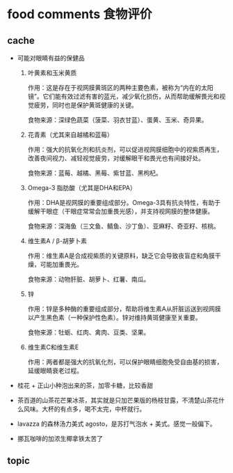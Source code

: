 # food comments 食物评价

## cache

* 可能对眼睛有益的保健品

    1. 叶黄素和玉米黄质

        作用：这是存在于视网膜黄斑区的两种主要色素，被称为“内在的太阳镜”。它们能有效过滤有害的蓝光，减少氧化损伤，从而帮助缓解畏光和视觉疲劳，同时也是保护黄斑健康的关键。

        食物来源：深绿色蔬菜（菠菜、羽衣甘蓝）、蛋黄、玉米、奇异果。

    2. 花青素（尤其来自越橘和蓝莓）

        作用：强大的抗氧化剂和抗炎剂，可以促进视网膜细胞中的视紫质再生，改善夜间视力、减轻视觉疲劳，对缓解眼干和畏光也有间接好处。

        食物来源：蓝莓、越橘、黑莓、紫甘蓝、黑枸杞。

    3. Omega-3 脂肪酸（尤其是DHA和EPA）

        作用：DHA是视网膜的重要组成部分。Omega-3具有抗炎特性，有助于缓解干眼症（干眼症常常会加重畏光感），并支持视网膜的整体健康。

        食物来源：深海鱼（三文鱼、鲭鱼、沙丁鱼）、亚麻籽、奇亚籽、核桃。

    4. 维生素A / β-胡萝卜素

        作用：维生素A是合成视紫质的关键原料，缺乏它会导致夜盲症和角膜干燥，可能加重畏光。

        食物来源：动物肝脏、胡萝卜、红薯、南瓜。

    5. 锌

        作用：锌是多种酶的重要组成部分，帮助将维生素A从肝脏运送到视网膜以产生黑色素（一种保护性色素）。锌对维持黄斑健康至关重要。

        食物来源：牡蛎、红肉、禽肉、豆类、坚果。

    6. 维生素C和维生素E

        作用：两者都是强大的抗氧化剂，可以保护眼睛细胞免受自由基的损害，延缓眼睛衰老过程。

* 桂花 + 正山小种泡出来的茶，加零卡糖，比较香甜

* 茶百道的山茶花芒果冰茶，其实就是只加芒果版的杨枝甘露，不清楚山茶花什么风味。大杯的有点多，喝不太完，中杯就行。

* lavazza 的森林汤力美式 agosto，是苏打气泡水 + 美式。感觉一般偏下。

* 挪瓦咖啡的加浓生椰拿铁太苦了

## topic
